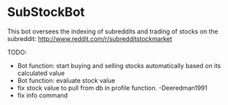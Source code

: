 # SubStockBot
This bot oversees the indexing of subreddits and trading of stocks on the subreddit: http://www.reddit.com/r/subredditstockmarket


TODO:

* Bot function: start buying and selling stocks automatically based on its calculated value
* Bot function: evaluate stock value
* fix stock value to pull from db in profile function. -Deeredman1991
* fix info command
